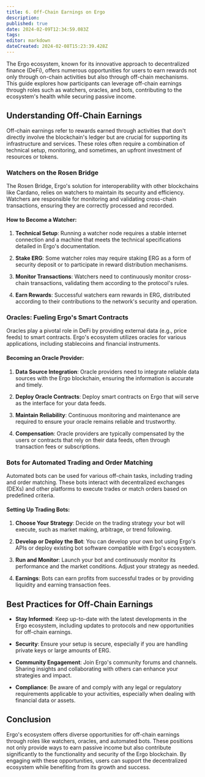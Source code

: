 ```yaml
---
title: 6. Off-Chain Earnings on Ergo
description: 
published: true
date: 2024-02-09T12:34:59.083Z
tags: 
editor: markdown
dateCreated: 2024-02-08T15:23:39.428Z
---
```



The Ergo ecosystem, known for its innovative approach to decentralized finance (DeFi), offers numerous opportunities for users to earn rewards not only through on-chain activities but also through off-chain mechanisms. This guide explores how participants can leverage off-chain earnings through roles such as watchers, oracles, and bots, contributing to the ecosystem's health while securing passive income.

## Understanding Off-Chain Earnings

Off-chain earnings refer to rewards earned through activities that don't directly involve the blockchain's ledger but are crucial for supporting its infrastructure and services. These roles often require a combination of technical setup, monitoring, and sometimes, an upfront investment of resources or tokens.

### Watchers on the Rosen Bridge

The Rosen Bridge, Ergo's solution for interoperability with other blockchains like Cardano, relies on watchers to maintain its security and efficiency. Watchers are responsible for monitoring and validating cross-chain transactions, ensuring they are correctly processed and recorded.

#### How to Become a Watcher:
1. **Technical Setup**: Running a watcher node requires a stable internet connection and a machine that meets the technical specifications detailed in Ergo's documentation.
   
2. **Stake ERG**: Some watcher roles may require staking ERG as a form of security deposit or to participate in reward distribution mechanisms.
   
3. **Monitor Transactions**: Watchers need to continuously monitor cross-chain transactions, validating them according to the protocol's rules.

4. **Earn Rewards**: Successful watchers earn rewards in ERG, distributed according to their contributions to the network's security and operation.

### Oracles: Fueling Ergo's Smart Contracts

Oracles play a pivotal role in DeFi by providing external data (e.g., price feeds) to smart contracts. Ergo's ecosystem utilizes oracles for various applications, including stablecoins and financial instruments.

#### Becoming an Oracle Provider:
1. **Data Source Integration**: Oracle providers need to integrate reliable data sources with the Ergo blockchain, ensuring the information is accurate and timely.
   
2. **Deploy Oracle Contracts**: Deploy smart contracts on Ergo that will serve as the interface for your data feeds.
   
3. **Maintain Reliability**: Continuous monitoring and maintenance are required to ensure your oracle remains reliable and trustworthy.
   
4. **Compensation**: Oracle providers are typically compensated by the users or contracts that rely on their data feeds, often through transaction fees or subscriptions.

### Bots for Automated Trading and Order Matching

Automated bots can be used for various off-chain tasks, including trading and order matching. These bots interact with decentralized exchanges (DEXs) and other platforms to execute trades or match orders based on predefined criteria.

#### Setting Up Trading Bots:
1. **Choose Your Strategy**: Decide on the trading strategy your bot will execute, such as market making, arbitrage, or trend following.
   
2. **Develop or Deploy the Bot**: You can develop your own bot using Ergo's APIs or deploy existing bot software compatible with Ergo's ecosystem.
   
3. **Run and Monitor**: Launch your bot and continuously monitor its performance and the market conditions. Adjust your strategy as needed.

4. **Earnings**: Bots can earn profits from successful trades or by providing liquidity and earning transaction fees.

## Best Practices for Off-Chain Earnings

- **Stay Informed**: Keep up-to-date with the latest developments in the Ergo ecosystem, including updates to protocols and new opportunities for off-chain earnings.
  
- **Security**: Ensure your setup is secure, especially if you are handling private keys or large amounts of ERG.
  
- **Community Engagement**: Join Ergo's community forums and channels. Sharing insights and collaborating with others can enhance your strategies and impact.

- **Compliance**: Be aware of and comply with any legal or regulatory requirements applicable to your activities, especially when dealing with financial data or assets.

## Conclusion

Ergo's ecosystem offers diverse opportunities for off-chain earnings through roles like watchers, oracles, and automated bots. These positions not only provide ways to earn passive income but also contribute significantly to the functionality and security of the Ergo blockchain. By engaging with these opportunities, users can support the decentralized ecosystem while benefiting from its growth and success.
